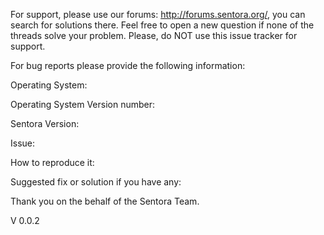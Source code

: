 For support, please use our forums: http://forums.sentora.org/, you can search for solutions there.
Feel free to open a new question if none of the threads solve your problem.
Please, do NOT use this issue tracker for support.

For bug reports please provide the following information:

Operating System:

Operating System Version number:

Sentora Version:

Issue:

How to reproduce it:

Suggested fix or solution if you have any:


Thank you on the behalf of the Sentora Team.

V 0.0.2
